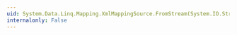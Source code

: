 ```yaml
---
uid: System.Data.Linq.Mapping.XmlMappingSource.FromStream(System.IO.Stream)
internalonly: False
---
```

